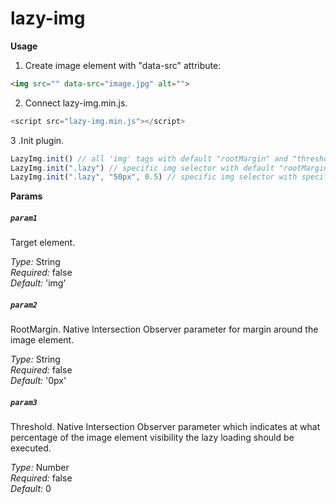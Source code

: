 # lazy-img

**Usage**

1. Create image element with "data-src" attribute:

```html 
<img src="" data-src="image.jpg" alt="">
```

2. Connect lazy-img.min.js.

```js 
<script src="lazy-img.min.js"></script>
```

3 .Init plugin.

```js
LazyImg.init() // all 'img' tags with default "rootMargin" and "threshold"
LazyImg.init(".lazy") // specific img selector with default "rootMargin" and "threshold"
LazyImg.init(".lazy", "50px", 0.5) // specific img selector with specific "rootMargin" and "threshold" 
```
     
**Params**

##### `param1`
Target element.

*Type:* String  
*Required:* false  
*Default:* 'img'

##### `param2`
RootMargin. Native Intersection Observer parameter for margin around the image element.

*Type:* String  
*Required:* false  
*Default:* '0px'

##### `param3`
Threshold. Native Intersection Observer parameter which indicates at what percentage of the image element visibility the lazy loading should be executed.

*Type:* Number  
*Required:* false  
*Default:* 0
